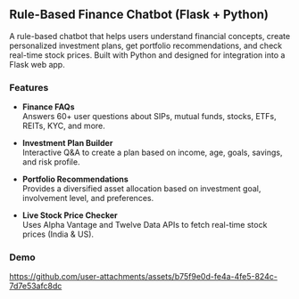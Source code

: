## Rule-Based Finance Chatbot (Flask + Python)
A rule-based chatbot that helps users understand financial concepts, create personalized investment plans, get portfolio recommendations, and check real-time stock prices. Built with Python and designed for integration into a Flask web app.

### Features
- **Finance FAQs**  
  Answers 60+ user questions about SIPs, mutual funds, stocks, ETFs, REITs, KYC, and more.

- **Investment Plan Builder**  
  Interactive Q&A to create a plan based on income, age, goals, savings, and risk profile.

- **Portfolio Recommendations**  
  Provides a diversified asset allocation based on investment goal, involvement level, and preferences.

- **Live Stock Price Checker**  
  Uses Alpha Vantage and Twelve Data APIs to fetch real-time stock prices (India & US).

### Demo
https://github.com/user-attachments/assets/b75f9e0d-fe4a-4fe5-824c-7d7e53afc8dc

